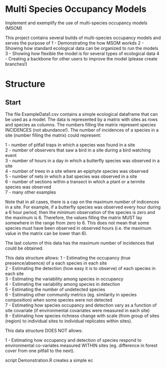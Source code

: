 # Multi Species Occupancy Models
Implement and exemplify the use of multi-species occupancy models (MSOM)

This project contains several builds of multi-species occupancy models and serves the purpose of
1 - Demonstrating the how MSOM workds
2 - Showing how standard ecological data can be organized to run the models
3 - Showing how flexible the model is for several types of ecological data
4 - Creating a backbone for other users to improve the model (please create branches!)

# Structure

## Start

The file ExampleData1.csv contains a simple ecological dataframe that can be used as a model. The data is represented by a matrix with sites as rows and species as columns. The numbers filling the matrix represent species INCIDENCES (not abundance!). The number of incidences of a species in a site (number filling the matrix) could represent:

1 - number of pitfall traps in which a species was found in a site   
2 - number of observers that saw a bird in a site during a bird watching event   
3 - number of hours in a day in which a butterfly species was observed in a site   
4 - number of trees in a site where an epiphyte species was observed   
5 - number of nets in which a bat species was observed in a site   
6 - number of sections within a transect in which a plant or a termite species was observed   
7 - many other examples   

Note that in all cases, there is a cap on the maximum number of indicences in a site. For example, if a butterfly species was observed every hour during a 6 hour period, then the minimum observation of the species is zero and the maximum is 6. Therefore, the values filling the matrix MUST lay somewhere in the range from zero to 6. This does not mean that some species must have been observed in observed hours (i.e. the maximum value in the matrix can be lower than 6).

The last column of this data has the maximum number of incidences that could be obtained.

This data structure allows:
1 - Estimating the occupancy (true presence/absence) of a each species in each site   
2 - Estimating the detection (how easy it is to observe) of each species in each site   
3 - Estimating the variability among species in occupancy   
4 - Estimating the variability among species in detection   
5 - Estimating the number of undetected species   
6 - Estimating other community metrics (eg. similarity in species composition) when some species were not detected   
7 - Estimating how species occupancy and detection vary as a function of site covariate (if environmental covariates were measured in each site)   
8 - Estimating how species richness change with scale (from group of sites (region) to individual sites to individual replicates within sites).   

This data structure DOES NOT allows:

1 - Estimating how occupancy and detection of species respond to environmental co-variates measured WITHIN sites (eg. difference in forest cover from one pitfall to the next).


script Demonstration.R creates a simple ec


